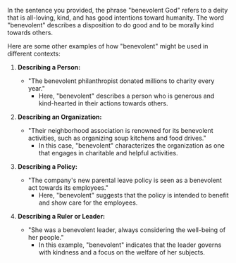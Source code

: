 In the sentence you provided, the phrase "benevolent God" refers to a deity that is all-loving, kind, and has good intentions toward humanity. The word "benevolent" describes a disposition to do good and to be morally kind towards others.

Here are some other examples of how "benevolent" might be used in different contexts:

1. **Describing a Person:** 
   - "The benevolent philanthropist donated millions to charity every year."
     - Here, "benevolent" describes a person who is generous and kind-hearted in their actions towards others.

2. **Describing an Organization:** 
   - "Their neighborhood association is renowned for its benevolent activities, such as organizing soup kitchens and food drives."
     - In this case, "benevolent" characterizes the organization as one that engages in charitable and helpful activities.

3. **Describing a Policy:**
   - "The company's new parental leave policy is seen as a benevolent act towards its employees."
     - Here, "benevolent" suggests that the policy is intended to benefit and show care for the employees.

4. **Describing a Ruler or Leader:**
   - "She was a benevolent leader, always considering the well-being of her people."
     - In this example, "benevolent" indicates that the leader governs with kindness and a focus on the welfare of her subjects.